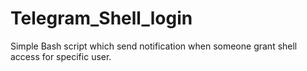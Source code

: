 # Telegram_Shell_login
Simple Bash script which send notification when someone grant shell access for specific user.
